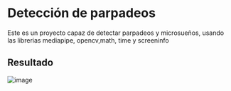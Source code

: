 # Detección de parpadeos
Este es un proyecto capaz de detectar parpadeos y microsueños, usando las librerias mediapipe, opencv,math, time y screeninfo
## Resultado
![image](https://github.com/Ruber1205/DetectorParpadeos/assets/127916547/aec71bc7-b47a-4f15-88de-a10567c77c37)

